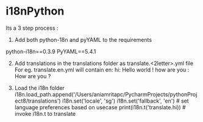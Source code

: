 # i18nPython
Its a 3 step process : 

  
1. Add both python-18n and pyYAML to the requirements 

python-i18n==0.3.9
PyYAML==5.4.1

2. Add translations in the translations folder as translate.<2letter>.yml file 
  For eg. translate.en.yml will contain 
  en:
  hi: Hello world !
  how are you : How are you ?
  
3. Load the i18n folder 
i18n.load_path.append('/Users/aniamritapc/PycharmProjects/pythonProject8/translations')
i18n.set('locale', 'sg')
i18n.set('fallback', 'en') # set language preferences based on usecase 
print(i18n.t('translate.hi)) # invoke i18n.t to translate
